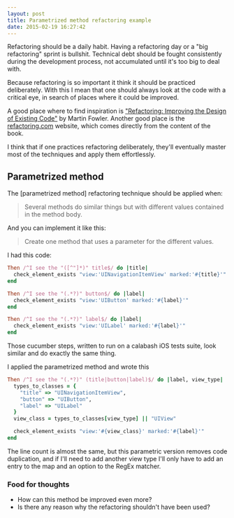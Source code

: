 ```yaml
---
layout: post
title: Parametrized method refactoring example
date: 2015-02-19 16:27:42
---
```


Refactoring should be a daily habit. Having a refactoring day or a "big refactoring" sprint is bullshit. Technical debt should be fought consistently during the development process, not accumulated until it's too big to deal with.

Because refactoring is so important it think it should be practiced deliberately. With this I mean that one should always look at the code with a critical eye, in search of places where it could be improved.

A good place where to find inspiration is ["Refactoring: Improving the Design of Existing Code"](http://martinfowler.com/books/refactoring.html) by Martin Fowler. Another good place is the [refactoring.com](http://refactoring.com/catalog/) website, which comes directly from the content of the book.

I think that if one practices refactoring deliberately, they'll eventually master most of the techniques and apply them effortlessly.

## Parametrized method

The [parametrized method] refactoring technique should be applied when:

> Several methods do similar things but with different values contained in the method body.

And you can implement it like this:

> Create one method that uses a parameter for the different values.

I had this code:

```ruby
Then /^I see the "([^"]*)" title$/ do |title|
  check_element_exists "view:'UINavigationItemView' marked:'#{title}'"
end

Then /^I see the "(.*?)" button$/ do |label|
  check_element_exists "view:'UIButton' marked:'#{label}'"
end

Then /^I see the "(.*?)" label$/ do |label|
  check_element_exists "view:'UILabel' marked:'#{label}'"
end
```

Those cucumber steps, written to run on a calabash iOS tests suite, look similar and do exactly the same thing.

I applied the parametrized method and wrote this

```ruby
Then /^I see the "(.*?)" (title|button|label)$/ do |label, view_type|
  types_to_classes = {
    "title" => "UINavigationItemView",
    "button" => "UIButton",
    "label" => "UILabel"
  }
  view_class = types_to_classes[view_type] || "UIView"

  check_element_exists "view:'#{view_class}' marked:'#{label}'"
end
```

The line count is almost the same, but this parametric version removes code duplication, and if I'll need to add another view type I'll only have to add an entry to the map and an option to the RegEx matcher.

### Food for thoughts

* How can this method be improved even more?
* Is there any reason why the refactoring shouldn't have been used?

